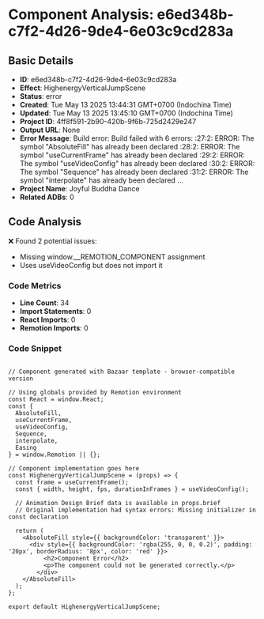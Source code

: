 # Component Analysis: e6ed348b-c7f2-4d26-9de4-6e03c9cd283a

## Basic Details

- **ID**: e6ed348b-c7f2-4d26-9de4-6e03c9cd283a
- **Effect**: HighenergyVerticalJumpScene
- **Status**: error
- **Created**: Tue May 13 2025 13:44:31 GMT+0700 (Indochina Time)
- **Updated**: Tue May 13 2025 13:45:10 GMT+0700 (Indochina Time)
- **Project ID**: 4ff8f591-2b90-420b-9f6b-725d2429e247
- **Output URL**: None
- **Error Message**: Build error: Build failed with 6 errors:
<stdin>:27:2: ERROR: The symbol "AbsoluteFill" has already been declared
<stdin>:28:2: ERROR: The symbol "useCurrentFrame" has already been declared
<stdin>:29:2: ERROR: The symbol "useVideoConfig" has already been declared
<stdin>:30:2: ERROR: The symbol "Sequence" has already been declared
<stdin>:31:2: ERROR: The symbol "interpolate" has already been declared
...
- **Project Name**: Joyful Buddha Dance
- **Related ADBs**: 0

## Code Analysis

❌ Found 2 potential issues:

- Missing window.__REMOTION_COMPONENT assignment
- Uses useVideoConfig but does not import it

### Code Metrics

- **Line Count**: 34
- **Import Statements**: 0
- **React Imports**: 0
- **Remotion Imports**: 0

### Code Snippet

```tsx

// Component generated with Bazaar template - browser-compatible version

// Using globals provided by Remotion environment
const React = window.React;
const { 
  AbsoluteFill,
  useCurrentFrame,
  useVideoConfig,
  Sequence,
  interpolate,
  Easing
} = window.Remotion || {};

// Component implementation goes here
const HighenergyVerticalJumpScene = (props) => {
  const frame = useCurrentFrame();
  const { width, height, fps, durationInFrames } = useVideoConfig();
  
  // Animation Design Brief data is available in props.brief
  // Original implementation had syntax errors: Missing initializer in const declaration
  
  return (
    <AbsoluteFill style={{ backgroundColor: 'transparent' }}>
      <div style={{ backgroundColor: 'rgba(255, 0, 0, 0.2)', padding: '20px', borderRadius: '8px', color: 'red' }}>
          <h2>Component Error</h2>
          <p>The component could not be generated correctly.</p>
        </div>
    </AbsoluteFill>
  );
};

export default HighenergyVerticalJumpScene;

```

